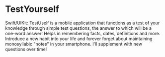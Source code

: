 # TestYourself
Swift/UIKit: TestUself is a mobile application that functions as a test of your knowledge through simple test questions, the answer to which will be a one-word answer!  Helps in remembering facts, dates, definitions and more.  Introduce a new habit into your life and forever forget about maintaining monosyllabic "notes" in your smartphone.
I'll supplement with new questions over time!
